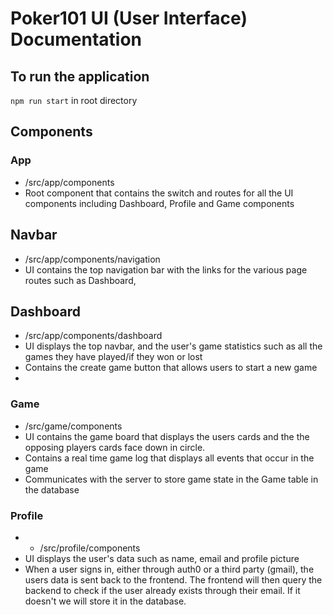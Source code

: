 # Poker101 UI (User Interface) Documentation 

## To run the application
`npm run start` in root directory

## Components

### App
- /src/app/components 
- Root component that contains the switch and routes for all the UI components including Dashboard, Profile and Game components

## Navbar
- /src/app/components/navigation
- UI contains the top navigation bar with the links for the various page routes such as Dashboard, 
## Dashboard
- /src/app/components/dashboard
- UI displays the top navbar, and the user's game statistics such as all the games they have played/if they won or lost
- Contains the create game button that allows users to start a new game
- 
### Game
- /src/game/components
- UI contains the game board that displays the users cards and the the opposing players cards face down in circle. 
- Contains a real time game log that displays all events that occur in the game
- Communicates with the server to store game state in the Game table in the database 

### Profile
- - /src/profile/components
- UI displays the user's data such as name, email and profile picture 
- When a user signs in, either through auth0 or a third party (gmail), the users data is sent back to the frontend. 
The frontend will then query the backend to check if the user already exists through their email. 
If it doesn't we will store it in the database. 






